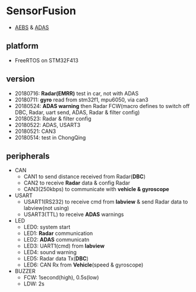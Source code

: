 # SensorFusion
 * [AEBS](https://en.wikipedia.org/wiki/AEBS) & [ADAS](https://en.wikipedia.org/wiki/ADAS)
## platform
 * FreeRTOS on STM32F413
## version
 * 20180716: **Radar(EMRR)** test in car, not with ADAS
 * 20180711: **gyro** read from stm32f1, mpu6050, via can3 
 * 20180524: **ADAS warning** then Radar FCW(macro defines to switch off DBC, Radar, uart send, ADAS, Radar & filter config)
 * 20180523: Radar & filter config
 * 20180522: ADAS, USART3
 * 20180521: CAN3
 * 20180514: test in ChongQing
## peripherals
* CAN
    * CAN1 to send distance received from Radar(**DBC**)
    * CAN2 to receive **Radar** data & config Radar
    * CAN3(250kbps) to communicate with **vehicle & gyroscope**
* USART
    * USART1(RS232) to receive cmd from **labview** & send Radar data to labview(not using)
    * USART3(TTL) to receive **ADAS** warnings
* LED
    * LED0: system start
    * LED1: **Radar** communication
    * LED2: **ADAS** communicatn
    * LED3: UART1(cmd) from **labview**
    * LED4: sound warning
    * LED5: Radar data Tx(**DBC**)
    * LED6: CAN Rx from **Vehicle**(speed & gyroscope)
* BUZZER
    * FCW: 1second(high), 0.5s(low)
    * LDW: 2s

